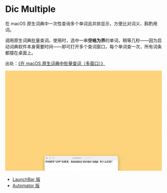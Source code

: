 # Dic Multiple

在 macOS 原生词典中一次性查询多个单词且并排显示，方便比对词义、斟酌用词。

调用原生词典批量查词。使用时，选中一串**空格为界**的单词，稍等几秒——因为启动词典软件本身需要时间——即可打开多个查词窗口，每个单词查一次，所有词条都摆在桌面上。

出处：[《在 macOS 原生词典中批量查词（多窗口）》](https://utgd.net/article/20530)

![title](img.gif)

- [LaunchBar 版](https://github.com/BlackwinMin/LaunchBar-gallery/tree/master/Dic%20Multiple)
- [Automator 版](https://github.com/BlackwinMin/Automator-gallery/tree/master/Dic%20Multiple)